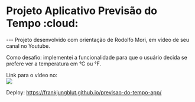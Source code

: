 <h1>Projeto Aplicativo Previsão do Tempo :cloud:</h1> 
---
  Projeto desenvolvido com orientação de Rodolfo Mori, em vídeo de seu canal no Youtube.  
  
Como desafio: implementei a funcionalidade para que o usuário decida se prefere ver a temperatura em °C ou °F.

Link para o vídeo no:<br><a href="https://www.youtube.com/watch?v=qxzqEuAOYZ4"><img src="https://camo.githubusercontent.com/c4cccdb78776ae4782fbbfae4c58f3d2dfecdaa13af37791db4c6ddfc1044b26/68747470733a2f2f696d672e736869656c64732e696f2f62616467652f596f75547562652d4646303030303f7374796c653d666f722d7468652d6261646765266c6f676f3d796f7574756265266c6f676f436f6c6f723d7768697465"></a>

Deploy: https://frankjungblut.github.io/previsao-do-tempo-app/
